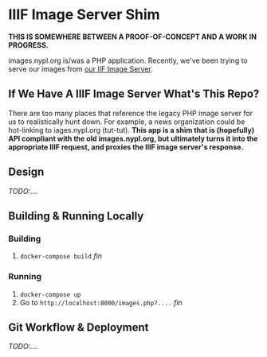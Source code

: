# IIIF Image Server Shim

**THIS IS SOMEWHERE BETWEEN A PROOF-OF-CONCEPT AND A WORK IN PROGRESS.**

images.nypl.org is/was a PHP application.
Recently, we've been trying to serve our images from [our IIF Image Server](https://github.com/NYPL/cantaloupe).

## If We Have A IIIF Image Server What's This Repo?

There are too many places that reference the legacy PHP image server for
us to realistically hunt down. For example, a news organization could be hot-linking
to iages.nypl.org (tut-tut). **This app is a shim that is (hopefully) API compliant with the old
images.nypl.org, but ultimately turns it into the appropriate IIIF request, and proxies
the IIIF image server's response.**

## Design

_TODO:...._

## Building & Running Locally

### Building

1.  `docker-compose build`
_fin_

### Running

1.  `docker-compose up`
2.  Go to `http://localhost:8000/images.php?....`
_fin_

## Git Workflow & Deployment

_TODO:...._
